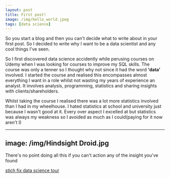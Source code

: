 ```yaml
---
layout: post
title: First post!
image: /img/hello_world.jpeg
tags: [data science]
---
```


So you start a blog and then you can't decide what to write about in your first post. So I decided to write why I want to be a data scientist and any cool things I've seen.

So I first discovered data science accidently while perusing courses on Udemy when I was looking for courses to improve my SQL skills.
The course was only a tenner so I thought why not since it had the word **'data'** involved. I started the course and realised this encompasses almost everything I want in a role whilst not wasting my years of experience an analyst. It involves analysis, programming, statistics and sharing insights with clients/shareholders. 

Whilst taking the course I realised there was a lot more statistics involved than I had in my wheelhouse. I hated statistics at school and university just because I wasn't good at it. Every over aspect I excelled at but statistics was always my weakness so I avoided as much as I could(paying for it now aren't I)

---
image: /img/Hindsight Droid.jpg
---

There's no point doing all this if you can't action any of the insight you've found


[stich fix data science tour](http://algorithms-tour.stitchfix.com/)
